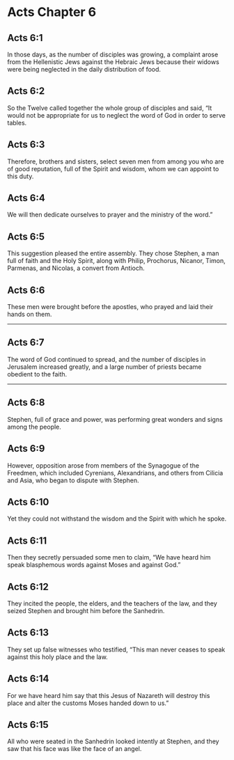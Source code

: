 # Acts Chapter 6

## Acts 6:1

In those days, as the number of disciples was growing, a complaint arose from the Hellenistic Jews against the Hebraic Jews because their widows were being neglected in the daily distribution of food.

## Acts 6:2

So the Twelve called together the whole group of disciples and said, “It would not be appropriate for us to neglect the word of God in order to serve tables.

## Acts 6:3

Therefore, brothers and sisters, select seven men from among you who are of good reputation, full of the Spirit and wisdom, whom we can appoint to this duty.

## Acts 6:4

We will then dedicate ourselves to prayer and the ministry of the word.”

## Acts 6:5

This suggestion pleased the entire assembly. They chose Stephen, a man full of faith and the Holy Spirit, along with Philip, Prochorus, Nicanor, Timon, Parmenas, and Nicolas, a convert from Antioch.

## Acts 6:6

These men were brought before the apostles, who prayed and laid their hands on them.

---

## Acts 6:7

The word of God continued to spread, and the number of disciples in Jerusalem increased greatly, and a large number of priests became obedient to the faith.

---

## Acts 6:8

Stephen, full of grace and power, was performing great wonders and signs among the people.

## Acts 6:9

However, opposition arose from members of the Synagogue of the Freedmen, which included Cyrenians, Alexandrians, and others from Cilicia and Asia, who began to dispute with Stephen.

## Acts 6:10

Yet they could not withstand the wisdom and the Spirit with which he spoke.

## Acts 6:11

Then they secretly persuaded some men to claim, “We have heard him speak blasphemous words against Moses and against God.”

## Acts 6:12

They incited the people, the elders, and the teachers of the law, and they seized Stephen and brought him before the Sanhedrin.

## Acts 6:13

They set up false witnesses who testified, “This man never ceases to speak against this holy place and the law.

## Acts 6:14

For we have heard him say that this Jesus of Nazareth will destroy this place and alter the customs Moses handed down to us.”

## Acts 6:15

All who were seated in the Sanhedrin looked intently at Stephen, and they saw that his face was like the face of an angel.
